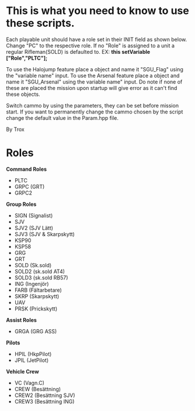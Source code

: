 # This is what you need to know to use these scripts.

Each playable unit should have a role set in their INIT field as shown below. Change "PC" to the respective role.
If no "Role" is assigned to a unit a regular Rifleman(SOLD) is defaulted to.
EX: **this setVariable ["Role","PLTC"];**

To use the Halojump feature place a object and name it "SGU_Flag" using the "variable name" input.
To use the Arsenal feature place a object and name it "SGU_Arsenal" using the variable name" input.
Do note if none of these are placed the mission upon startup will give error as it can't find these objects.

Switch cammo by using the parameters, they can be set before mission start.
If you want to permanently change the cammo chosen by the script change the default value in the Param.hpp file.

By 
Trox
# Roles

**Command Roles**
- PLTC
- GRPC (GRT)
- GRPC2

**Group Roles**
- SIGN (Signalist)
- SJV
- SJV2 (SJV Lätt)
- SJV3 (SJV & Skarpskytt)
- KSP90
- KSP58
- GRG
- GRT
- SOLD (Sk.sold)
- SOLD2 (sk.sold AT4)
- SOLD3 (sk.sold RB57)
- ING (Ingenjör)
- FARB (Fältarbetare)
- SKRP (Skarpskytt)
- UAV
- PRSK (Prickskytt)

**Assist Roles**
- GRGA (GRG ASS)

**Pilots**
- HPIL (HkpPilot)
- JPIL (JetPilot)

**Vehicle Crew**
- VC (Vagn.C)
- CREW (Besättning)
- CREW2 (Besättning SJV)
- CREW3 (Besättning ING)